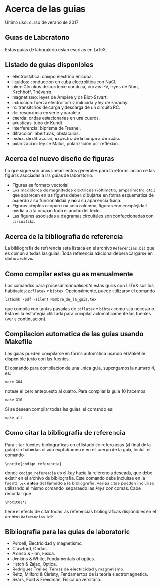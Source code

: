 Acerca de las guias
===================

Último uso: curso de verano de 2017

Guias de Laboratorio
--------------------
Estas guias de laboratorio estan escritas en LaTeX. 



Listado de guias disponibles
----------------------------

- electrostatica: campo eléctrico en cuba.
- liquidos: conducción en cuba electrolítica con NaCl.
- ohm: Circuitos de corriente continua, curvas I-V, leyes de Ohm, Kirchhoff, Thévenin.
- magnetismo: leyes de Ampère y de Biot-Savart.
- induccion: fuerza electromotríz inducida y ley de Faraday.
- rc: transitorios de carga y descarga de un circuito RC.
- rlc: resonancia en serie y paralelo.
- cuerda: ondas estacionarias en una cuerda.
- acusticas: tubo de Kundt.
- interferencia: biprisma de Fresnel.
- difraccion: aberturas, obstaculos.
- redes: de difraccion, espectro de la lampara de sodio.
- polarizacion: ley de Malus, polarización por reflexión.


Acerca del nuevo diseño de figuras
----------------------------------
Lo que sigue son unos lineamientos generales para la reformulacion de las
figuras asociadas a las guias de laboratorio.

- Figuras en formato vectorial.
- Los medidores de magnitudes electricas (voltimetro, amperimetro, etc.)
  que aparecen en las figuras deben dibujarse en forma esquematica de acuerdo
  a su funcionalidad y **no** a su apariencia fisica. 
- Figuras simples ocupan una sola columna; figuras con complejidad media a alta
  ocupan todo el ancho del texto.
- Las figuras asociadas a diagramas circuitales son confeccionadas con
  `circuitikz`.

Acerca de la bibliografia de referencia
---------------------------------------

La bibliografia de referencia esta listada en el archivo `Referencias.bib` que 
es comun a todas las guias. Toda referencia adicional debera cargarse en dicho 
archivo.


Como compilar estas guias manualmente
-------------------------------------

Los comandos para procesar *manualmente* estas guias con LaTeX 
son los habituales: `pdflatex` y `bibtex`. Opcionalmente, puede utilizarse el
comando 

    latexmk -pdf -silent Nombre_de_la_guia.tex

que compila con tantas pasadas de `pdflatex` y `bibtex` como sea necesario. 
Esta es la estrategia utilizada para compilar automaticamente las fuentes 
(ver a continuacion).

Compilacion automatica de las guias usando Makefile
---------------------------------------------------

Las guias pueden compilarse en forma automatica usando el Makefile 
disponible junto con las fuentes.

El comando para compilacion de una unica guia, supongamos la numero 4, es:

    make G04

notese el cero antepuesto al cuatro. Para compilar la guia 10 hacemos

    make G10

Si se desean compilar todas las guias, el comando es:

    make all


Como citar la bibliografia de referencia
----------------------------------------

Para citar fuentes bibliograficas en el listado de referencias (al final de 
la guia) sin haberlas citado explicitamente en el cuerpo de la guia, incluir
el comando

    \nocite{codigo_referencia}

donde `codigo_referencia` es el *key* hacia la referencia deseada, que debe
existir en el archivo de bibliografia. Este comando debe incluirse en la 
fuente `tex` **antes** del llamado a la bibliografia. Varias citas pueden
incluirse utilizando el mismo comando, separando las *keys* con comas. 
Cabe recordar que 

    \nocite{*}

tiene el efecto de citar todas las referencias bibliograficas disponibles en el
archivo `Referencias.bib`.

Bibliografia para las guias de laboratorio
------------------------------------------
- Purcell, Electricidad y magnetismo.
- Crawford, Ondas.
- Alonso & Finn, Fisica.
- Jenkins & White, Fundamentals of optics.
- Hetch & Zajac, Optica.
- Rodriguez Trelles, Temas de electricidad y magnetismo.
- Reitz, Milford & Christy, Fundamentos de la teoria electromagnetica.
- Sears, Ford & Freedman, Fisica universitaria. 
